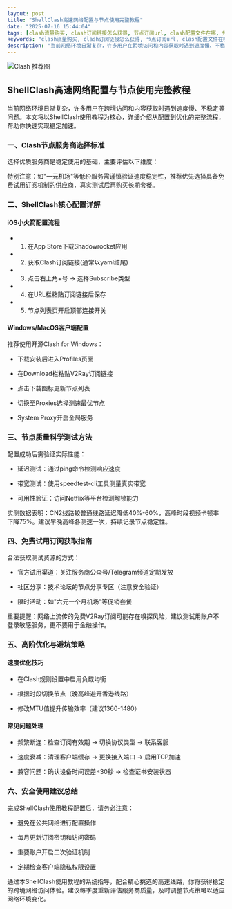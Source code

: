 ```yaml
---
layout: post
title: "ShellClash高速网络配置与节点使用完整教程"
date: "2025-07-16 15:44:04"
tags: [clash流量购买, clash订阅链接怎么获得, 节点订阅url, clash配置文件在哪, 免费clash订阅链接最新, clash易品云官网]
keywords: "clash流量购买, clash订阅链接怎么获得, 节点订阅url, clash配置文件在哪, 免费clash订阅链接最新, clash易品云官网"
description: "当前网络环境日渐复杂，许多用户在跨境访问和内容获取时遇到速度慢、不稳定等问题。本文将以ShellClash使用教程为核心，详细介绍从配置到优化的完整流程，帮助你快速实现稳定加速。"
---
```


![Clash 推荐图](https://clashjd.github.io/assets/img/付费机场订阅.png)

## ShellClash高速网络配置与节点使用完整教程

当前网络环境日渐复杂，许多用户在跨境访问和内容获取时遇到速度慢、不稳定等问题。本文将以ShellClash使用教程为核心，详细介绍从配置到优化的完整流程，帮助你快速实现稳定加速。

### 一、Clash节点服务商选择标准

选择优质服务商是稳定使用的基础，主要评估以下维度：

特别注意：如"一元机场"等低价服务需谨慎验证速度稳定性，推荐优先选择具备免费试用订阅机制的供应商，真实测试后再购买长期套餐。

### 二、ShellClash核心配置详解

#### iOS小火箭配置流程

- 1. 在App Store下载Shadowrocket应用

- 2. 获取Clash订阅链接(通常以yaml结尾)

- 3. 点击右上角+号 → 选择Subscribe类型

- 4. 在URL栏粘贴订阅链接后保存

- 5. 节点列表页开启顶部连接开关

#### Windows/MacOS客户端配置

推荐使用开源Clash for Windows：

- 下载安装后进入Profiles页面

- 在Download栏粘贴V2Ray订阅链接

- 点击下载图标更新节点列表

- 切换至Proxies选择测速最优节点

- System Proxy开启全局服务

### 三、节点质量科学测试方法

配置成功后需验证实际性能：

- 延迟测试：通过ping命令检测响应速度

- 带宽测试：使用speedtest-cli工具测量真实带宽

- 可用性验证：访问Netflix等平台检测解锁能力

实测数据表明：CN2线路较普通线路延迟降低40%-60%，高峰时段视频卡顿率下降75%。建议早晚高峰各测速一次，持续记录节点稳定性。

### 四、免费试用订阅获取指南

合法获取测试资源的方式：

- 官方试用渠道：关注服务商公众号/Telegram频道定期发放

- 社区分享：技术论坛的节点分享专区（注意安全验证）

- 限时活动：如"六元一个月机场"等促销套餐

重要提醒：网络上流传的免费V2Ray订阅可能存在嗅探风险，建议测试用账户不登录敏感服务，更不要用于金融操作。

### 五、高阶优化与避坑策略

#### 速度优化技巧

- 在Clash规则设置中启用负载均衡

- 根据时段切换节点（晚高峰避开香港线路）

- 修改MTU值提升传输效率（建议1360-1480）

#### 常见问题处理

- 频繁断连：检查订阅有效期 → 切换协议类型 → 联系客服

- 速度衰减：清理客户端缓存 → 更换接入端口 → 启用TCP加速

- 兼容问题：确认设备时间误差≤30秒 → 检查证书安装状态

### 六、安全使用建议总结

完成ShellClash使用教程配置后，请务必注意：

- 避免在公共网络进行配置操作

- 每月更新订阅密钥和访问密码

- 重要账户开启二次验证机制

- 定期检查客户端隐私权限设置

通过本ShellClash使用教程的系统指导，配合精心挑选的高速线路，你将获得稳定的跨境网络访问体验。建议每季度重新评估服务商质量，及时调整节点策略以适应网络环境变化。